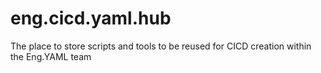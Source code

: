 # eng.cicd.yaml.hub
The place to store scripts and tools to be reused for CICD creation within the Eng.YAML team
